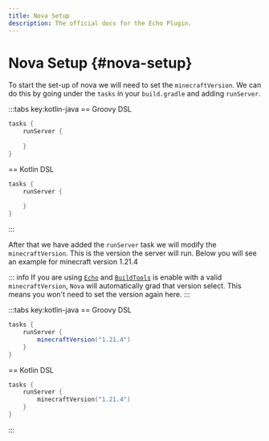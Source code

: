 ```yaml
---
title: Nova Setup
description: The official docs for the Echo Plugin.
---
```


# Nova Setup {#nova-setup}
To start the set-up of nova we will need to set the `minecraftVersion`. We can do this by going under the `tasks` in your `build.gradle` and adding `runServer`.

:::tabs key:kotlin-java
== Groovy DSL
```groovy 
tasks {
    runServer {
        
    }
}
```
== Kotlin DSL
```kotlin
tasks {
    runServer {
        
    }
}
```
:::


After that we have added the `runServer` task we will modify the `minecraftVersion`. This is the version the server will run.
Below you will see an example for minecraft version 1.21.4

::: info
If you are using [`Echo`](/gradle-plugins/echo/importing) and [`BuildTools`](/gradle-plugins/echo/buildTools/build-tools.md) is enable with a valid `minecraftVersion`, `Nova` will automatically grad that version select. This means you won't need to set the version again here.
:::

:::tabs key:kotlin-java
== Groovy DSL
```groovy 
tasks {
    runServer {
        minecraftVersion("1.21.4")
    }
}
```
== Kotlin DSL
```kotlin
tasks {
    runServer {
        minecraftVersion("1.21.4")
    }
}
```
:::